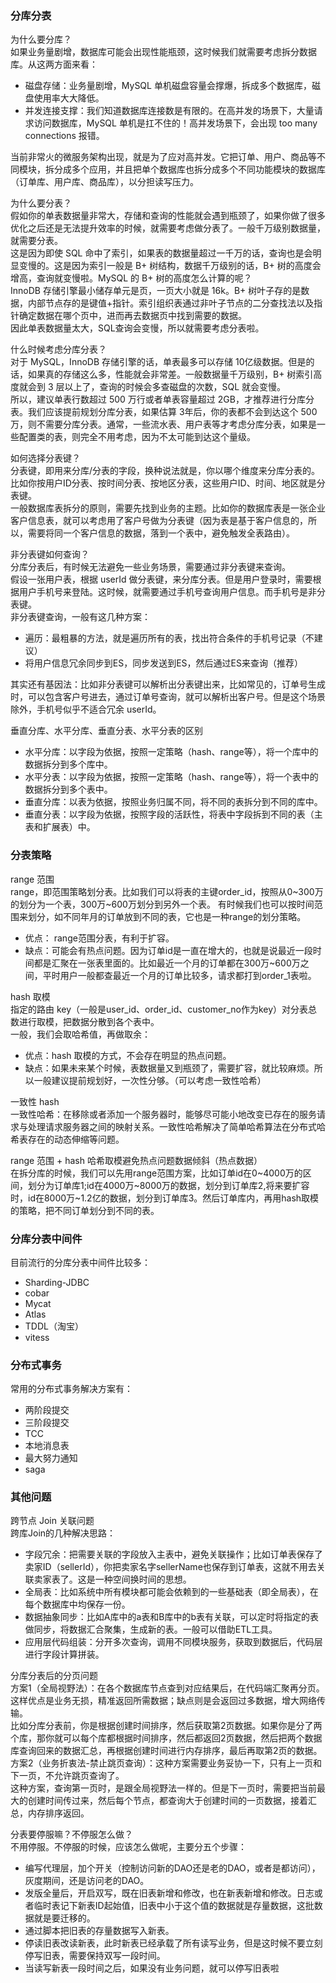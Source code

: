 
### 分库分表
为什么要分库？  
如果业务量剧增，数据库可能会出现性能瓶颈，这时候我们就需要考虑拆分数据库。从这两方面来看：  
- 磁盘存储：业务量剧增，MySQL 单机磁盘容量会撑爆，拆成多个数据库，磁盘使用率大大降低。  
- 并发连接支撑：我们知道数据库连接数是有限的。在高并发的场景下，大量请求访问数据库，MySQL 单机是扛不住的！高并发场景下，会出现 too many connections 报错。

当前非常火的微服务架构出现，就是为了应对高并发。它把订单、用户、商品等不同模块，拆分成多个应用，并且把单个数据库也拆分成多个不同功能模块的数据库（订单库、用户库、商品库），以分担读写压力。

为什么要分表？  
假如你的单表数据量非常大，存储和查询的性能就会遇到瓶颈了，如果你做了很多优化之后还是无法提升效率的时候，就需要考虑做分表了。一般千万级别数据量，就需要分表。  
这是因为即使 SQL 命中了索引，如果表的数据量超过一千万的话，查询也是会明显变慢的。这是因为索引一般是 B+ 树结构，数据千万级别的话，B+ 树的高度会增高，查询就变慢啦。MySQL 的 B+ 树的高度怎么计算的呢？  
InnoDB 存储引擎最小储存单元是页，一页大小就是 16k。B+ 树叶子存的是数据，内部节点存的是键值+指针。索引组织表通过非叶子节点的二分查找法以及指针确定数据在哪个页中，进而再去数据页中找到需要的数据。  
因此单表数据量太大，SQL查询会变慢，所以就需要考虑分表啦。  

什么时候考虑分库分表？  
对于 MySQL，InnoDB 存储引擎的话，单表最多可以存储 10亿级数据。但是的话，如果真的存储这么多，性能就会非常差。一般数据量千万级别，B+ 树索引高度就会到 3 层以上了，查询的时候会多查磁盘的次数，SQL 就会变慢。  
所以，建议单表行数超过 500 万行或者单表容量超过 2GB，才推荐进行分库分表。我们应该提前规划分库分表，如果估算 3年后，你的表都不会到达这个 500 万，则不需要分库分表。通常，一些流水表、用户表等才考虑分库分表，如果是一些配置类的表，则完全不用考虑，因为不太可能到达这个量级。

如何选择分表键？  
分表键，即用来分库/分表的字段，换种说法就是，你以哪个维度来分库分表的。比如你按用户ID分表、按时间分表、按地区分表，这些用户ID、时间、地区就是分表键。  
一般数据库表拆分的原则，需要先找到业务的主题。比如你的数据库表是一张企业客户信息表，就可以考虑用了客户号做为分表键（因为表是基于客户信息的，所以，需要将同一个客户信息的数据，落到一个表中，避免触发全表路由）。  

非分表键如何查询？  
分库分表后，有时候无法避免一些业务场景，需要通过非分表键来查询。  
假设一张用户表，根据 userId 做分表键，来分库分表。但是用户登录时，需要根据用户手机号来登陆。这时候，就需要通过手机号查询用户信息。而手机号是非分表键。  
非分表键查询，一般有这几种方案：  
- 遍历：最粗暴的方法，就是遍历所有的表，找出符合条件的手机号记录（不建议）  
- 将用户信息冗余同步到ES，同步发送到ES，然后通过ES来查询（推荐）

其实还有基因法：比如非分表键可以解析出分表键出来，比如常见的，订单号生成时，可以包含客户号进去，通过订单号查询，就可以解析出客户号。但是这个场景除外，手机号似乎不适合冗余 userId。


垂直分库、水平分库、垂直分表、水平分表的区别   
- 水平分库：以字段为依据，按照一定策略（hash、range等），将一个库中的数据拆分到多个库中。
- 水平分表：以字段为依据，按照一定策略（hash、range等），将一个表中的数据拆分到多个表中。
- 垂直分库：以表为依据，按照业务归属不同，将不同的表拆分到不同的库中。
- 垂直分表：以字段为依据，按照字段的活跃性，将表中字段拆到不同的表（主表和扩展表）中。

### 分表策略
range 范围  
range，即范围策略划分表。比如我们可以将表的主键order_id，按照从0\~300万的划分为一个表，300万~600万划分到另外一个表。
有时候我们也可以按时间范围来划分，如不同年月的订单放到不同的表，它也是一种range的划分策略。  
- 优点： range范围分表，有利于扩容。
- 缺点：可能会有热点问题。因为订单id是一直在增大的，也就是说最近一段时间都是汇聚在一张表里面的。比如最近一个月的订单都在300万~600万之间，平时用户一般都查最近一个月的订单比较多，请求都打到order_1表啦。

hash 取模  
指定的路由 key（一般是user_id、order_id、customer_no作为key）对分表总数进行取模，把数据分散到各个表中。  
一般，我们会取哈希值，再做取余：  
- 优点：hash 取模的方式，不会存在明显的热点问题。
- 缺点：如果未来某个时候，表数据量又到瓶颈了，需要扩容，就比较麻烦。所以一般建议提前规划好，一次性分够。（可以考虑一致性哈希）

一致性 hash  
一致性哈希：在移除或者添加一个服务器时，能够尽可能小地改变已存在的服务请求与处理请求服务器之间的映射关系。一致性哈希解决了简单哈希算法在分布式哈希表存在的动态伸缩等问题。  

range 范围 + hash 哈希取模避免热点问题数据倾斜（热点数据）  
在拆分库的时候，我们可以先用range范围方案，比如订单id在0\~4000万的区间，划分为订单库1;id在4000万\~8000万的数据，划分到订单库2,将来要扩容时，id在8000万\~1.2亿的数据，划分到订单库3。然后订单库内，再用hash取模的策略，把不同订单划分到不同的表。

### 分库分表中间件
目前流行的分库分表中间件比较多：  
- Sharding-JDBC
- cobar
- Mycat
- Atlas
- TDDL（淘宝）
- vitess


### 分布式事务
常用的分布式事务解决方案有：  
- 两阶段提交
- 三阶段提交
- TCC
- 本地消息表
- 最大努力通知
- saga

### 其他问题
跨节点 Join 关联问题    
跨库Join的几种解决思路：  
- 字段冗余：把需要关联的字段放入主表中，避免关联操作；比如订单表保存了卖家ID（sellerId），你把卖家名字sellerName也保存到订单表，这就不用去关联卖家表了。这是一种空间换时间的思想。
- 全局表：比如系统中所有模块都可能会依赖到的一些基础表（即全局表），在每个数据库中均保存一份。
- 数据抽象同步：比如A库中的a表和B库中的b表有关联，可以定时将指定的表做同步，将数据汇合聚集，生成新的表。一般可以借助ETL工具。
- 应用层代码组装：分开多次查询，调用不同模块服务，获取到数据后，代码层进行字段计算拼装。

分库分表后的分页问题  
方案1（全局视野法）：在各个数据库节点查到对应结果后，在代码端汇聚再分页。这样优点是业务无损，精准返回所需数据；缺点则是会返回过多数据，增大网络传输。  
比如分库分表前，你是根据创建时间排序，然后获取第2页数据。如果你是分了两个库，那你就可以每个库都根据时间排序，然后都返回2页数据，然后把两个数据库查询回来的数据汇总，再根据创建时间进行内存排序，最后再取第2页的数据。  
方案2（业务折衷法-禁止跳页查询）：这种方案需要业务妥协一下，只有上一页和下一页，不允许跳页查询了。  
这种方案，查询第一页时，是跟全局视野法一样的。但是下一页时，需要把当前最大的创建时间传过来，然后每个节点，都查询大于创建时间的一页数据，接着汇总，内存排序返回。

分表要停服嘛？不停服怎么做？  
不用停服。不停服的时候，应该怎么做呢，主要分五个步骤：  
- 编写代理层，加个开关（控制访问新的DAO还是老的DAO，或者是都访问），灰度期间，还是访问老的DAO。
- 发版全量后，开启双写，既在旧表新增和修改，也在新表新增和修改。日志或者临时表记下新表ID起始值，旧表中小于这个值的数据就是存量数据，这批数据就是要迁移的。
- 通过脚本把旧表的存量数据写入新表。
- 停读旧表改读新表，此时新表已经承载了所有读写业务，但是这时候不要立刻停写旧表，需要保持双写一段时间。
- 当读写新表一段时间之后，如果没有业务问题，就可以停写旧表啦

